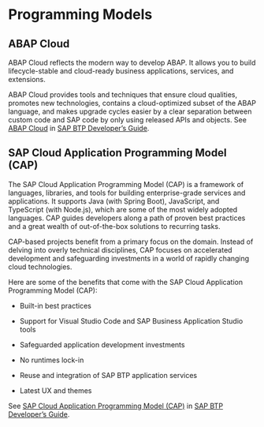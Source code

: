 <!-- loio042061da2e964b7eab3c7ec2a5cc7ece -->

# Programming Models





<a name="loio042061da2e964b7eab3c7ec2a5cc7ece__section_fv2_kcx_tcc"/>

## ABAP Cloud

ABAP Cloud reflects the modern way to develop ABAP. It allows you to build lifecycle-stable and cloud-ready business applications, services, and extensions.

ABAP Cloud provides tools and techniques that ensure cloud qualities, promotes new technologies, contains a cloud-optimized subset of the ABAP language, and makes upgrade cycles easier by a clear separation between custom code and SAP code by only using released APIs and objects. See [ABAP Cloud](https://help.sap.com/docs/BTP/0c8c1db388f645159e134a005aaabbcf/9aaaf650d02e42afba0e4b09e2991d78.html?locale=en-US&state=PRODUCTION&version=Cloud) in [SAP BTP Developer’s Guide](https://help.sap.com/docs/BTP/0c8c1db388f645159e134a005aaabbcf/ba26ec41130d4835aef2265ad3d3704e.html?locale=en-US&state=PRODUCTION&version=Cloud).



<a name="loio042061da2e964b7eab3c7ec2a5cc7ece__section_wsm_mcx_tcc"/>

## SAP Cloud Application Programming Model \(CAP\)

The SAP Cloud Application Programming Model \(CAP\) is a framework of languages, libraries, and tools for building enterprise-grade services and applications. It supports Java \(with Spring Boot\), JavaScript, and TypeScript \(with Node.js\), which are some of the most widely adopted languages. CAP guides developers along a path of proven best practices and a great wealth of out-of-the-box solutions to recurring tasks.

CAP-based projects benefit from a primary focus on the domain. Instead of delving into overly technical disciplines, CAP focuses on accelerated development and safeguarding investments in a world of rapidly changing cloud technologies.

Here are some of the benefits that come with the SAP Cloud Application Programming Model \(CAP\):

-   Built-in best practices

-   Support for Visual Studio Code and SAP Business Application Studio tools

-   Safeguarded application development investments

-   No runtimes lock-in

-   Reuse and integration of SAP BTP application services

-   Latest UX and themes


See [SAP Cloud Application Programming Model \(CAP\)](https://help.sap.com/docs/BTP/0c8c1db388f645159e134a005aaabbcf/696ec2328d02468eb1455c280e1eb969.html?locale=en-US&state=PRODUCTION&version=Cloud) in [SAP BTP Developer’s Guide](https://help.sap.com/docs/BTP/0c8c1db388f645159e134a005aaabbcf/ba26ec41130d4835aef2265ad3d3704e.html?locale=en-US&state=PRODUCTION&version=Cloud).

